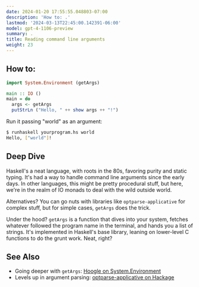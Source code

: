 ```yaml
---
date: 2024-01-20 17:55:55.048803-07:00
description: 'How to: .'
lastmod: '2024-03-13T22:45:00.142391-06:00'
model: gpt-4-1106-preview
summary: .
title: Reading command line arguments
weight: 23
---
```


## How to:
```haskell
import System.Environment (getArgs)

main :: IO ()
main = do
  args <- getArgs
  putStrLn ("Hello, " ++ show args ++ "!")
```

Run it passing "world" as an argument:

```bash
$ runhaskell yourprogram.hs world
Hello, ["world"]!
```

## Deep Dive
Haskell's a neat language, with roots in the 80s, favoring purity and static typing. It's had a way to handle command line arguments since the early days. In other languages, this might be pretty procedural stuff, but here, we're in the realm of IO monads to deal with the wild outside world.

Alternatives? You can go nuts with libraries like `optparse-applicative` for complex stuff, but for simple cases, `getArgs` does the trick.

Under the hood? `getArgs` is a function that dives into your system, fetches whatever followed the program name in the terminal, and hands you a list of strings. It's implemented in Haskell's base library, leaning on lower-level C functions to do the grunt work. Neat, right?

## See Also
- Going deeper with `getArgs`: [Hoogle on System.Environment](https://hoogle.haskell.org/?hoogle=System.Environment.getArgs)
- Levels up in argument parsing: [optparse-applicative on Hackage](https://hackage.haskell.org/package/optparse-applicative)
